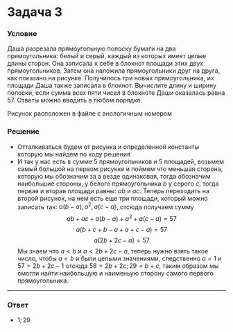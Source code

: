 # Задача 3

### Условие
Даша разрезала прямоугольную полоску бумаги на два прямоугольника: белый и серый, каждый из которых имеет целые длины сторон. Она записала к себе в блокнот площади этих двух прямоугольников. Затем она наложила прямоугольники друг на друга, как показано на рисунке. Получилось три новых прямоугольника, их площади Даша также записала в блокнот.
Вычислите длину и ширину полоски, если сумма всех пяти чисел в блокноте Даши оказалась равна $57$. Ответы можно вводить в любом порядке.

Рисунок расположен в файле с анологичным номером

### Решение
- Отталкиваться будем от рисунка и определенной константы которую мы найдем по ходу решения
- И так у нас есть в сумме $5$ прямоугольников и $5$ площадей, возьмем самый большой на первом рисунке и поймем что меньшая сторона, которую мы обозначим за a везде одинаковая, тогда обозначим наибольшие стороны, у белого прямоугольника $b$ у серого $c$, тогда первая и вторая площади равны: $ab$ и $ac$. Теперь переходить на второй рисунок, на нем есть еще три площади, который можно записать так: $a(b - a), a^2, a(c - a)$, отсюда получаем сумму
$$ab + ac + a(b - a) + a^2 + a(c - a) = 57$$
$$a(b + c + b - a + a + c - a) = 57$$
$$a(2b + 2c - a) = 57$$
Мы знаем что $a < b$ и $a < 2b + 2c - a$, теперь нужно взять такое число, чтобы $a < b$ и были целыми значениями, следственно $a = 1$ и $57 = 2b + 2c - 1$
отсюда $58 = 2b + 2c; 29 = b + c$, таким образом мы смогли найти наибольшую и наименьую сторону самого первого прямоугольника.

---

### Ответ
- $1;29$
